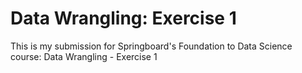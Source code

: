 # Data Wrangling: Exercise 1

This is my submission for Springboard's Foundation to Data Science course: Data Wrangling - Exercise 1

